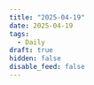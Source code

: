```yaml
---
title: "2025-04-19"
date: 2025-04-19
tags:
  - Daily
draft: true
hidden: false
disable_feed: false
---
```


